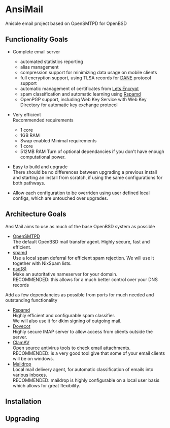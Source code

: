# AnsiMail
Anisble email project based on OpenSMTPD for OpenBSD

## Functionality Goals

* Complete email server 
  * automated statistics reporting
  * alias management
  * compression support for minimizing data usage on mobile clients
  * full encryption support, using TLSA records for [DANE](https://halon.io/blog/what-is-dane/) protocol support
  * automatic management of certificates from [Lets Encrypt](https://letsencrypt.org/)
  * spam classification and automatic learning using [Rspamd](https://rspamd.com)
  * OpenPGP support, including Web Key Service with Web Key Directory for automatic key exchange protocol
   
* Very efficient  
Recommended requirements
  * 1 core
  * 1GB RAM
  * Swap enabled
Minimal requirements
  * 1 core
  * 512MB RAM
Turn of optional dependancies if you don't have enough computational power.
 
* Easy to build and upgrade  
 There should be no differences between upgrading a previous install and starting an install from scratch, if using the same configurations for both pathways.

* Allow each configuration to be overriden using user defined local configs, which are untouched over upgrades.
 
## Architecture Goals
 
AnsiMail aims to use as much of the base OpenBSD system as possible
  * [OpenSMTPD](https://www.opensmtpd.org/)  
  The default OpenBSD mail transfer agent. Highly secure, fast and efficient.
  * [spamd](https://www.openbsd.org/spamd/)  
  Use a local spam deferral for efficient spam rejection. We will use it together with NixSpam lists.
  * [nsd(8)](https://man.openbsd.org/nsd.8)  
  Make an autoritative nameserver for your domain.  
   RECOMMENDED: this allows for a much better control over your DNS records

Add as few dependancies as possible from ports for much needed and outstanding functionality
  * [Rspamd](https://rspamd.com/)  
  Highly efficient and configurable spam classifier.  
  We will also use it for dkim signing of outgoing mail.
  * [Dovecot](https://www.dovecot.org/)  
  Highly secure IMAP server to allow access from clients outside the server.
  * [ClamAV](https://www.clamav.net/)  
  Open source antivirus tools to check email attachments.  
  RECOMMENDED: is a very good tool give that some of your email clients will be on windows.
  * [Maildrop](https://www.courier-mta.org/maildrop/)  
  Local mail delivery agent, for automatic classification of emails into various inboxes.  
  RECOMMENDED: maildrop is highly configurable on a local user basis which allows for great flexibility.

## Installation

## Upgrading
